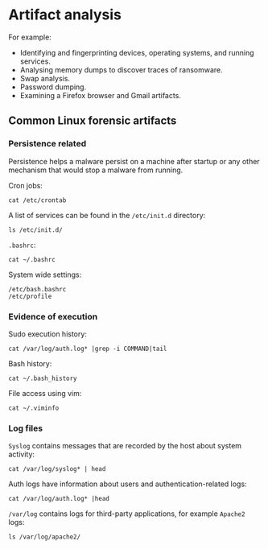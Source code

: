 # Artifact analysis

For example:

* Identifying and fingerprinting devices, operating systems, and running services.
* Analysing memory dumps to discover traces of ransomware.
* Swap analysis.
* Password dumping.
* Examining a Firefox browser and Gmail artifacts.

## Common Linux forensic artifacts

### Persistence related

Persistence helps a malware persist on a machine after startup or any other mechanism that would stop a malware 
from running.

Cron jobs:

    cat /etc/crontab

A list of services can be found in the `/etc/init.d` directory:

    ls /etc/init.d/

`.bashrc`:

    cat ~/.bashrc

System wide settings:

    /etc/bash.bashrc
    /etc/profile

### Evidence of execution

Sudo execution history:

    cat /var/log/auth.log* |grep -i COMMAND|tail

Bash history:

    cat ~/.bash_history

File access using vim:

    cat ~/.viminfo

### Log files

`Syslog` contains messages that are recorded by the host about system activity:

    cat /var/log/syslog* | head

Auth logs have information about users and authentication-related logs:

    cat /var/log/auth.log* |head

`/var/log` contains logs for third-party applications, for example `Apache2` logs:

    ls /var/log/apache2/


